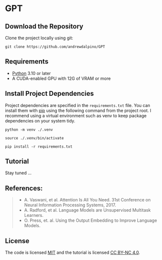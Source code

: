 # GPT

## Download the Repository
Clone the project locally using git:

```
git clone https://github.com/andrewdalpino/GPT
```

## Requirements

- [Python](https://www.python.org/) 3.10 or later
- A CUDA-enabled GPU with 12G of VRAM or more

## Install Project Dependencies

Project dependencies are specified in the `requirements.txt` file. You can install them with [pip](https://pip.pypa.io/en/stable/) using the following command from the project root. I recommend using a virtual environment such as venv to keep package dependencies on your system tidy.

```
python -m venv ./.venv

source ./.venv/bin/activate

pip install -r requirements.txt
```

## Tutorial

Stay tuned ...

## References:
>- A. Vaswani, et al. Attention Is All You Need. 31st Conference on Neural Information Processing Systems, 2017.
>- A. Radford, et al. Language Models are Unsupervised Multitask Learners.
>- O. Press, et. al. Using the Output Embedding to Improve Language Models.

## License
The code is licensed [MIT](LICENSE) and the tutorial is licensed [CC BY-NC 4.0](https://creativecommons.org/licenses/by-nc/4.0/).